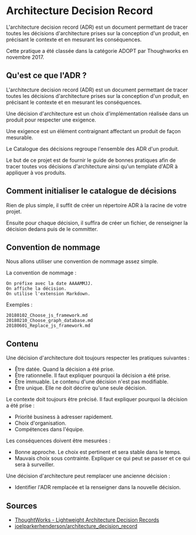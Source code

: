 # Architecture Decision Record 

L'architecture decision record (ADR) est un document permettant de tracer toutes les décisions d'architecture prises sur la conception d'un produit, en précisant le contexte et en mesurant les conséquences.

Cette pratique a été classée dans la catégorie ADOPT par Thoughworks en novembre 2017.

## Qu'est ce que l'ADR ?

L'architecture decision record (ADR) est un document permettant de tracer toutes les décisions d'architecture prises sur la conception d'un produit, en précisant le contexte et en mesurant les conséquences.

Une décision d'architecture est un choix d'implémentation réalisée dans un produit pour respecter une exigence.

Une exigence est un élément contraignant affectant un produit de façon mesurable.

Le Catalogue des décisions regroupe l'ensemble des ADR d'un produit.

Le but de ce projet est de fournir le guide de bonnes pratiques afin de tracer toutes vos décisions d'architecture ainsi qu'un template d'ADR à appliquer à vos produits.

## Comment initialiser le catalogue de décisions

Rien de plus simple, il suffit de créer un répertoire ADR à la racine de votre projet.

Ensuite pour chaque décision, il suffira de créer un fichier, de renseigner la décision dedans puis de le committer.

## Convention de nommage

Nous allons utiliser une convention de nommage assez simple.

La convention de nommage :
```
On préfixe avec la date AAAAMMJJ.
On affiche la décision.
On utilise l'extension Markdown.
```

Exemples :
```
20180102_Choose_js_framework.md
20180210_Choose_graph_database.md
20180601_Replace_js_framework.md
```

## Contenu

Une décision d'architecture doit toujours respecter les pratiques suivantes :
- Être datée. Quand la décision a été prise.
- Être rationnelle. Il faut expliquer pourquoi la décision a été prise.
- Être immuable. Le contenu d'une décision n'est pas modifiable. 
- Être unique. Elle ne doit décrire qu'une seule décision.

Le contexte doit toujours être précisé. Il faut expliquer pourquoi la décision a été prise :
- Priorité business à adresser rapidement.
- Choix d'organisation.
- Compétences dans l'équipe.

Les conséquences doivent être mesurées :
- Bonne approche. Le choix est pertinent et sera stable dans le temps.
- Mauvais choix sous contrainte. Expliquer ce qui peut se passer et ce qui sera à surveiller.

Une décision d'architecture peut remplacer une ancienne décision :
- Identifier l'ADR remplacée et la renseigner dans la nouvelle décision.


## Sources

- [ThoughtWorks - Lightweight Architecture Decision Records](https://www.thoughtworks.com/radar/techniques/lightweight-architecture-decision-records)
- [joelparkerhenderson/architecture_decision_record](https://github.com/joelparkerhenderson/architecture_decision_record)
